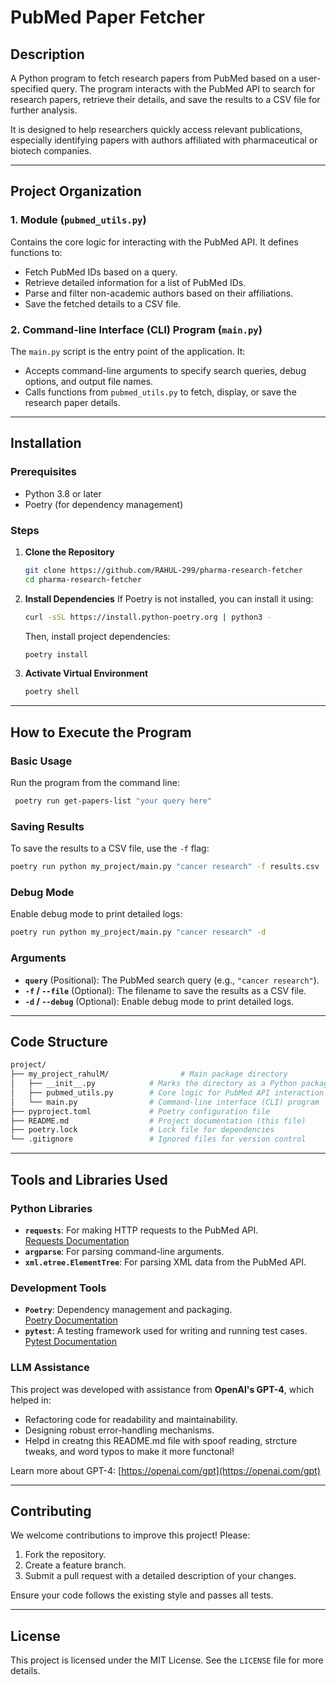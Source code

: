 # **PubMed Paper Fetcher**

## **Description**
A Python program to fetch research papers from PubMed based on a user-specified query. The program interacts with the PubMed API to search for research papers, retrieve their details, and save the results to a CSV file for further analysis. 

It is designed to help researchers quickly access relevant publications, especially identifying papers with authors affiliated with pharmaceutical or biotech companies.

---

## **Project Organization**

### **1. Module (`pubmed_utils.py`)**
Contains the core logic for interacting with the PubMed API. It defines functions to:
- Fetch PubMed IDs based on a query.
- Retrieve detailed information for a list of PubMed IDs.
- Parse and filter non-academic authors based on their affiliations.
- Save the fetched details to a CSV file.

### **2. Command-line Interface (CLI) Program (`main.py`)**
The `main.py` script is the entry point of the application. It:
- Accepts command-line arguments to specify search queries, debug options, and output file names.
- Calls functions from `pubmed_utils.py` to fetch, display, or save the research paper details.

---

## **Installation**

### **Prerequisites**
- Python 3.8 or later
- Poetry (for dependency management)

### **Steps**
1. **Clone the Repository**
   ```bash
   git clone https://github.com/RAHUL-299/pharma-research-fetcher
   cd pharma-research-fetcher
   ```

2. **Install Dependencies**
   If Poetry is not installed, you can install it using:
   ```bash
   curl -sSL https://install.python-poetry.org | python3 -
   ```
   Then, install project dependencies:
   ```bash
   poetry install
   ```

3. **Activate Virtual Environment**
   ```bash
   poetry shell
   ```

---

## **How to Execute the Program**

### **Basic Usage**
Run the program from the command line:
```bash
 poetry run get-papers-list "your query here"
```

### **Saving Results**
To save the results to a CSV file, use the `-f` flag:
```bash
poetry run python my_project/main.py "cancer research" -f results.csv
```

### **Debug Mode**
Enable debug mode to print detailed logs:
```bash
poetry run python my_project/main.py "cancer research" -d
```

### **Arguments**
- **`query`** (Positional): The PubMed search query (e.g., `"cancer research"`).
- **`-f` / `--file`** (Optional): The filename to save the results as a CSV file.
- **`-d` / `--debug`** (Optional): Enable debug mode to print detailed logs.

---

## **Code Structure**
```bash
project/
├── my_project_rahulM/                # Main package directory
│   ├── __init__.py            # Marks the directory as a Python package
│   ├── pubmed_utils.py        # Core logic for PubMed API interaction
│   └── main.py                # Command-line interface (CLI) program
├── pyproject.toml             # Poetry configuration file
├── README.md                  # Project documentation (this file)
├── poetry.lock                # Lock file for dependencies
└── .gitignore                 # Ignored files for version control
```

---

## **Tools and Libraries Used**

### **Python Libraries**
- **`requests`**: For making HTTP requests to the PubMed API.  
  [Requests Documentation](https://docs.python-requests.org/en/master/)
- **`argparse`**: For parsing command-line arguments.
- **`xml.etree.ElementTree`**: For parsing XML data from the PubMed API.

### **Development Tools**
- **`Poetry`**: Dependency management and packaging.  
  [Poetry Documentation](https://python-poetry.org/docs/)
- **`pytest`**: A testing framework used for writing and running test cases.  
  [Pytest Documentation](https://docs.pytest.org/)

### **LLM Assistance**
This project was developed with assistance from **OpenAI's GPT-4**, which helped in:
- Refactoring code for readability and maintainability.
- Designing robust error-handling mechanisms.
- Helpd in creatng this README.md file with spoof reading, strcture tweaks, and word typos to make it more functonal!

Learn more about GPT-4: [https://openai.com/gpt](https://openai.com/gpt)

---

## **Contributing**
We welcome contributions to improve this project! Please:
1. Fork the repository.
2. Create a feature branch.
3. Submit a pull request with a detailed description of your changes.

Ensure your code follows the existing style and passes all tests.

---

## **License**
This project is licensed under the MIT License. See the `LICENSE` file for more details.
